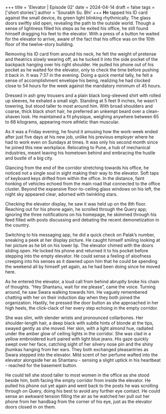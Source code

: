 +++
title = 'Elevator | Episode 02'
date = 2024-04-14
draft = false
tags = ['short stories']
author = 'Sourabh Su. Bhi'
+++
<b>H</b>e tapped his ID card against the small device, its green light blinking rhythmically. The glass doors swiftly slid open, revealing the path to the outside world. Though a sense of lightness filled his steps as he exited his office, he still found himself dragging his feet to the elevator. With a press of a button he waited for the elevator to arrive, aware of the fact that his office was on the 10th floor of the twelve-story building.

Removing his ID card from around his neck, he felt the weight of pretense and theatrics slowly wearing off, as he tucked it into the side pocket of the backpack hanging over his right shoulder. He pulled his phone out of his pocket as he waited for the elevator, only to check the time before pushing it back in. It was 7:37 in the evening. Doing a quick mental tally, he felt a sense of accomplishment envelope his being, realizing he had clocked close to 54 hours for the week against the mandatory minimum of 45 hours.

Dressed in ash grey trousers and a plain black long-sleeved shirt with rolled up sleeves, he exhaled a small sigh. Standing at 5 feet 9 inches, he wasn't towering, but stood taller to most around him. With broad shoulders and coarse, thick black short hair, he preferred an unkempt beard over a clean-shaven look. He maintained a fit physique, weighing anywhere between 65 to 68 kilograms, appearing more athletic than muscular.

As it was a Friday evening, he found it amusing how the work-week ended after just five days at his new job, unlike his previous employer where he had to work even on Sundays at times. It was only his second month since he joined this new workplace. Relocating to Pune, a hub of mechanical industries, meant leaving his hometown behind and embracing the hustle and bustle of a big city.

Glancing from the end of the corridor stretching towards his office, he noticed not a single soul in sight making their way to the elevator. Soft taps of keyboard keys drifted from within the office. In the distance, faint honking of vehicles echoed from the main road that connected to the office cluster. Beyond the expansive floor-to-ceiling glass windows on his left, the night sky appeared clear, adorned with twinkling stars.

Checking the elevator display, he saw it was held up on the 8th floor. Reaching out for his phone again, he scrolled through the Query app; ignoring the three notifications on his homepage, he skimmed through his feed filled with posts discussing and debating the recent demonetization in the country.

Switching to his messaging app, he did a quick check on Palak’s number, sneaking a peek at her display picture. He caught himself smiling looking at her picture as he bit on his lower lip. The elevator chimed with the doors sliding open. He locked his phone and returned it to his pocket before stepping into the empty elevator. He could sense a feeling of aloofness creeping into his senses as it dawned upon him that he could be spending the weekend all by himself yet again, as he had been doing since he moved here.

As he entered the elevator, a loud call from behind abruptly broke his chain of thoughts. “Hey Shantanu, wait for me please”, came the voice. Turning around, he saw Swara walking towards him. He vaguely remembered chatting with her on their induction day when they both joined the organization. Hastily, he pressed the door button as she approached in her high heels, the click-clack of her every step echoing in the empty corridor.

She was slim, with slender wrists and pronounced collarbones. Her shoulder-length hair, a deep black with subtle hints of blonde at the tips, swayed gently as she moved. Her skin, with a light almond hue, radiated under the amber glow of ceiling lights in the corridor. She was clad in a yellow embroidered kurti paired with light blue jeans. His gaze quickly swept over her face, catching sight of her silvery nose pin and the shiny jhumkas hanging from her ears. They both exchanged pleasantries as Swara stepped into the elevator. Mild scent of her perfume wafted into the elevator alongside her as Shantanu - sensing a slight uptick in his heartbeat - reached for the basement button.

He could tell she stood taller to most women in the office as she stood beside him, both facing the empty corridor from inside the elevator. He pulled his phone out yet again and went back to the posts he was scrolling through on Query, doing his best to avoid any further eye contact.
He could sense an awkward tension filling the air as he watched her pull out her phone from her handbag from the corner of his eye, just as the elevator doors closed in on them.

